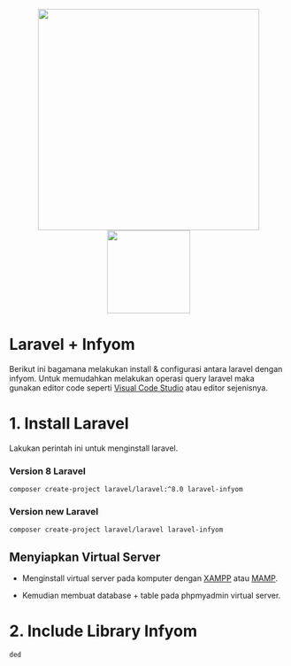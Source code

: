 <p align="center"><a href="https://laravel.com/docs/9.x" target="_blank"><img src="https://raw.githubusercontent.com/laravel/art/master/logo-lockup/5%20SVG/2%20CMYK/1%20Full%20Color/laravel-logolockup-cmyk-red.svg" width="400"></a><a href="https://infyom.com/open-source/laravelgenerator/docs/introduction" target="_blank"><img src="https://assets.infyom.com/open-source/infyom-logo.png" width="150"></a></p>

# Laravel + Infyom

Berikut ini bagamana melakukan install & configurasi antara laravel dengan infyom. Untuk memudahkan melakukan operasi query laravel maka gunakan editor code seperti [Visual Code Studio](https://code.visualstudio.com/) atau editor sejenisnya.

# 1. Install Laravel

Lakukan perintah ini untuk menginstall laravel.

### Version 8 Laravel
```
composer create-project laravel/laravel:^8.0 laravel-infyom
```
### Version new Laravel
```
composer create-project laravel/laravel laravel-infyom
```
## Menyiapkan Virtual Server

- Menginstall virtual server pada komputer dengan [XAMPP](https://www.apachefriends.org/download.html) atau [MAMP](https://www.mamp.info/en/downloads/).

- Kemudian membuat database + table pada phpmyadmin virtual server.

# 2. Include Library Infyom

``ded``
